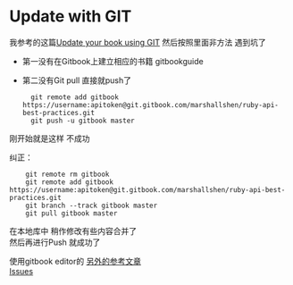 # Update with GIT

我参考的这篇[Update your book using GIT](http://help.gitbook.com/build/push.html) 然后按照里面非方法 遇到坑了

- 第一没有在Gitbook上建立相应的书籍 gitbookguide
- 第二没有Git pull 直接就push了

		git remote add gitbook https://username:apitoken@git.gitbook.com/marshallshen/ruby-api-best-practices.git
		git push -u gitbook master
刚开始就是这样 不成功

纠正：

		git remote rm gitbook
		git remote add gitbook https://username:apitoken@git.gitbook.com/marshallshen/ruby-api-best-practices.git
		git branch --track gitbook master
		git pull gitbook master
在本地库中 稍作修改有些内容合并了   
然后再进行Push 就成功了 

使用gitbook editor的 [另外的参考文章](https://ilmvfx.wordpress.com/2015/09/30/gitbook-introduction-and-test-drive-maya-houdini-scripts-cookbook/)  
[Issues](https://github.com/GitbookIO/gitbook/issues/660)